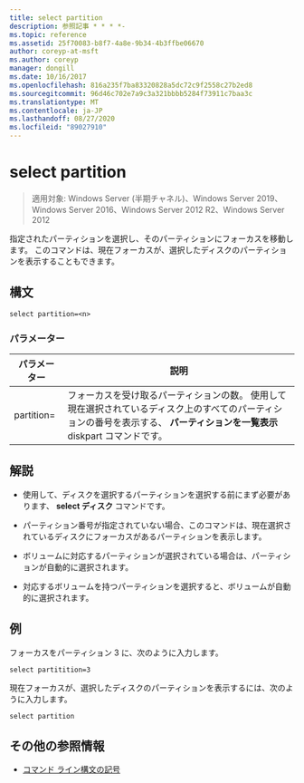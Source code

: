 ```yaml
---
title: select partition
description: 参照記事 * * * *-
ms.topic: reference
ms.assetid: 25f70083-b8f7-4a8e-9b34-4b3ffbe06670
author: coreyp-at-msft
ms.author: coreyp
manager: dongill
ms.date: 10/16/2017
ms.openlocfilehash: 816a235f7ba83320828a5dc72c9f2558c27b2ed8
ms.sourcegitcommit: 96d46c702e7a9c3a321bbbb5284f73911c7baa3c
ms.translationtype: MT
ms.contentlocale: ja-JP
ms.lasthandoff: 08/27/2020
ms.locfileid: "89027910"
---
```

# <a name="select-partition"></a>select partition

> 適用対象: Windows Server (半期チャネル)、Windows Server 2019、Windows Server 2016、Windows Server 2012 R2、Windows Server 2012

指定されたパーティションを選択し、そのパーティションにフォーカスを移動します。 このコマンドは、現在フォーカスが、選択したディスクのパーティションを表示することもできます。



## <a name="syntax"></a>構文

```
select partition=<n>
```

### <a name="parameters"></a>パラメーター

|   パラメーター    |                                                                                    説明                                                                                    |
|----------------|-----------------------------------------------------------------------------------------------------------------------------------------------------------------------------------|
| partition\=<n> | フォーカスを受け取るパーティションの数。 使用して現在選択されているディスク上のすべてのパーティションの番号を表示する、 **パーティションを一覧表示** diskpart コマンドです。 |

## <a name="remarks"></a>解説

-   使用して、ディスクを選択するパーティションを選択する前にまず必要があります、 **select ディスク** コマンドです。

-   パーティション番号が指定されていない場合、このコマンドは、現在選択されているディスクにフォーカスがあるパーティションを表示します。

-   ボリュームに対応するパーティションが選択されている場合は、パーティションが自動的に選択されます。

-   対応するボリュームを持つパーティションを選択すると、ボリュームが自動的に選択されます。

## <a name="examples"></a>例
フォーカスをパーティション 3 に、次のように入力します。

```
select partitition=3
```

現在フォーカスが、選択したディスクのパーティションを表示するには、次のように入力します。

```
select partition
```

## <a name="additional-references"></a>その他の参照情報
- [コマンド ライン構文の記号](command-line-syntax-key.md)




